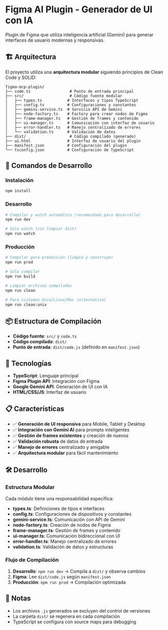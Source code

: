 # Figma AI Plugin - Generador de UI con IA

Plugin de Figma que utiliza inteligencia artificial (Gemini) para generar interfaces de usuario modernas y responsivas.

## 🏗️ Arquitectura

El proyecto utiliza una **arquitectura modular** siguiendo principios de Clean Code y SOLID:

```
figma-mcp-plugin/
├── code.ts                 # Punto de entrada principal
├── src/                    # Código fuente modular
│   ├── types.ts           # Interfaces y tipos TypeScript
│   ├── config.ts          # Configuraciones y constantes
│   ├── gemini-service.ts  # Servicio API de Gemini
│   ├── node-factory.ts    # Factory para crear nodos de Figma
│   ├── frame-manager.ts   # Gestión de frames y contenido
│   ├── ui-manager.ts      # Comunicación con interfaz de usuario
│   ├── error-handler.ts   # Manejo centralizado de errores
│   └── validation.ts      # Validación de datos
├── dist/                   # Código compilado (generado)
├── ui.html                # Interfaz de usuario del plugin
├── manifest.json          # Configuración del plugin
└── tsconfig.json          # Configuración de TypeScript
```

## 🚀 Comandos de Desarrollo

### Instalación
```bash
npm install
```

### Desarrollo
```bash
# Compilar y watch automático (recomendado para desarrollo)
npm run dev

# Solo watch (sin limpiar dist)
npm run watch
```

### Producción
```bash
# Compilar para producción (limpia y construye)
npm run prod

# Solo compilar
npm run build

# Limpiar archivos compilados
npm run clean

# Para sistemas Unix/Linux/Mac (alternativo)
npm run clean:unix
```

## 📦 Estructura de Compilación

- **Código fuente**: `src/` y `code.ts`
- **Código compilado**: `dist/`
- **Punto de entrada**: `dist/code.js` (definido en `manifest.json`)

## 🔧 Tecnologías

- **TypeScript**: Lenguaje principal
- **Figma Plugin API**: Integración con Figma
- **Google Gemini API**: Generación de UI con IA
- **HTML/CSS/JS**: Interfaz de usuario

## 📋 Características

- ✅ **Generación de UI responsiva** para Mobile, Tablet y Desktop
- ✅ **Integración con Gemini AI** para prompts inteligentes
- ✅ **Gestión de frames existentes** y creación de nuevos
- ✅ **Validación robusta** de datos de entrada
- ✅ **Manejo de errores** centralizado y amigable
- ✅ **Arquitectura modular** para fácil mantenimiento

## 🛠️ Desarrollo

### Estructura Modular

Cada módulo tiene una responsabilidad específica:

- **types.ts**: Definiciones de tipos e interfaces
- **config.ts**: Configuraciones de dispositivos y constantes
- **gemini-service.ts**: Comunicación con API de Gemini
- **node-factory.ts**: Creación de nodos de Figma
- **frame-manager.ts**: Gestión de frames y contenido
- **ui-manager.ts**: Comunicación bidireccional con UI
- **error-handler.ts**: Manejo centralizado de errores
- **validation.ts**: Validación de datos y estructuras

### Flujo de Compilación

1. **Desarrollo**: `npm run dev` → Compila a `dist/` y observa cambios
2. **Figma**: Lee `dist/code.js` según `manifest.json`
3. **Producción**: `npm run prod` → Compilación optimizada

## 📝 Notas

- Los archivos `.js` generados se excluyen del control de versiones
- La carpeta `dist/` se regenera en cada compilación
- TypeScript se configura con source maps para debugging 